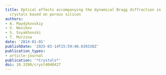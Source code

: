 ```yaml
---
title: Optical effects accompanying the dynamical Bragg diffraction in linear 1D photonic
  crystals based on porous silicon
authors:
- A. Maydykovskiy
- V. Novikov
- S. Svyakhovski
- T. Murzina
date: '2014-01-01'
publishDate: '2025-03-14T15:59:48.639338Z'
publication_types:
- article-journal
publication: '*Crystals*'
doi: 10.3390/cryst4040427
---
```

